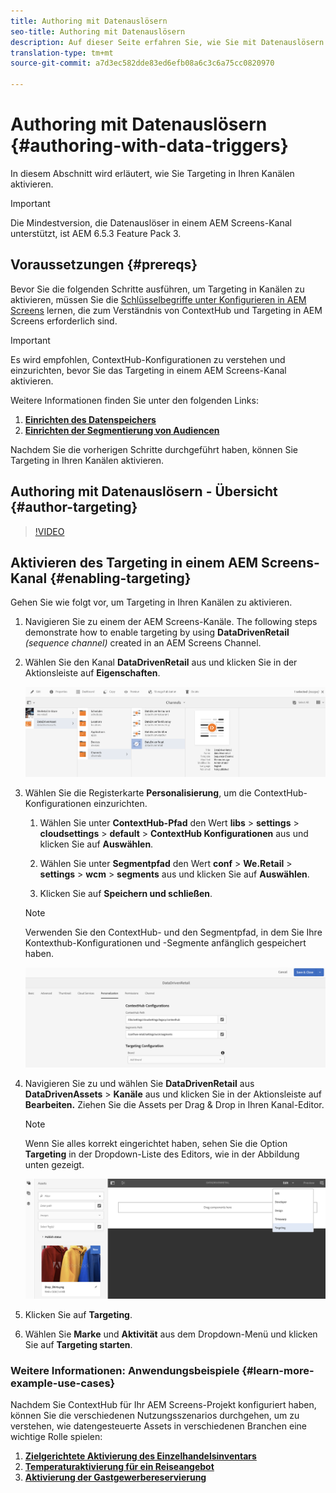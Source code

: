 ```yaml
---
title: Authoring mit Datenauslösern
seo-title: Authoring mit Datenauslösern
description: Auf dieser Seite erfahren Sie, wie Sie mit Datenauslösern erstellen.
translation-type: tm+mt
source-git-commit: a7d3ec582dde83ed6efb08a6c3c6a75cc0820970

---
```



# Authoring mit Datenauslösern {#authoring-with-data-triggers}

In diesem Abschnitt wird erläutert, wie Sie Targeting in Ihren Kanälen aktivieren.

>[!IMPORTANT]
> Die Mindestversion, die Datenauslöser in einem AEM Screens-Kanal unterstützt, ist AEM 6.5.3 Feature Pack 3.

## Voraussetzungen {#prereqs}

Bevor Sie die folgenden Schritte ausführen, um Targeting in Kanälen zu aktivieren, müssen Sie die [Schlüsselbegriffe unter Konfigurieren in AEM Screens](configuring-context-hub.md) lernen, die zum Verständnis von ContextHub und Targeting in AEM Screens erforderlich sind.

>[!IMPORTANT]
> Es wird empfohlen, ContextHub-Konfigurationen zu verstehen und einzurichten, bevor Sie das Targeting in einem AEM Screens-Kanal aktivieren.

Weitere Informationen finden Sie unter den folgenden Links:

1. **[Einrichten des Datenspeichers](configuring-context-hub.md)**
1. **[Einrichten der Segmentierung von Audiencen](configuring-context-hub.md)**

Nachdem Sie die vorherigen Schritte durchgeführt haben, können Sie Targeting in Ihren Kanälen aktivieren.

## Authoring mit Datenauslösern - Übersicht {#author-targeting}

>[!VIDEO](https://video.tv.adobe.com/v/31921)

## Aktivieren des Targeting in einem AEM Screens-Kanal {#enabling-targeting}

Gehen Sie wie folgt vor, um Targeting in Ihren Kanälen zu aktivieren.

1. Navigieren Sie zu einem der AEM Screens-Kanäle. The following steps demonstrate how to enable targeting by using **DataDrivenRetail** *(sequence channel)* created in an AEM Screens Channel.

1. Wählen Sie den Kanal **DataDrivenRetail** aus und klicken Sie in der Aktionsleiste auf **Eigenschaften**.

   ![screen_shot_2019-05-01at43332pm](assets/screen_shot_2019-05-01at43332pm.png)

1. Wählen Sie die Registerkarte **Personalisierung**, um die ContextHub-Konfigurationen einzurichten.

   1. Wählen Sie unter **ContextHub-Pfad** den Wert **libs** > **settings** > **cloudsettings** > **default** > **ContextHub Konfigurationen** aus und klicken Sie auf **Auswählen**.

   1. Wählen Sie unter **Segmentpfad** den Wert **conf** > **We.Retail** > **settings** > **wcm** > **segments** aus und klicken Sie auf **Auswählen**.

   1. Klicken Sie auf **Speichern und schließen**.
   >[!NOTE]
   >
   >Verwenden Sie den ContextHub- und den Segmentpfad, in dem Sie Ihre Kontexthub-Konfigurationen und -Segmente anfänglich gespeichert haben.

   ![screen_shot_2019-05-01at44030pm](assets/screen_shot_2019-05-01at44030pm.png)

1. Navigieren Sie zu und wählen Sie **DataDrivenRetail** aus **DataDrivenAssets** > **Kanäle** aus und klicken Sie in der Aktionsleiste auf **Bearbeiten.** Ziehen Sie die Assets per Drag &amp; Drop in Ihren Kanal-Editor.

   >[!NOTE]
   >
   >Wenn Sie alles korrekt eingerichtet haben, sehen Sie die Option **Targeting** in der Dropdown-Liste des Editors, wie in der Abbildung unten gezeigt.

   ![screen_shot_2019-05-01at44231pm](assets/screen_shot_2019-05-01at44231pm.png)

1. Klicken Sie auf **Targeting**.

1. Wählen Sie **Marke** und **Aktivität** aus dem Dropdown-Menü und klicken Sie auf **Targeting starten**.

### Weitere Informationen: Anwendungsbeispiele {#learn-more-example-use-cases}

Nachdem Sie ContextHub für Ihr AEM Screens-Projekt konfiguriert haben, können Sie die verschiedenen Nutzungsszenarios durchgehen, um zu verstehen, wie datengesteuerte Assets in verschiedenen Branchen eine wichtige Rolle spielen:

1. **[Zielgerichtete Aktivierung des Einzelhandelsinventars](retail-inventory-activation.md)**
1. **[Temperaturaktivierung für ein Reiseangebot](local-temperature-activation.md)**
1. **[Aktivierung der Gastgewerbereservierung](hospitality-reservation-activation.md)**

